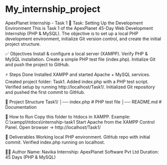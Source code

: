 # My_internship_project
ApexPlanet Internship - Task 1
📌 Task: Setting Up the Development Environment
This is Task 1 of the ApexPlanet 45-Day Web Development Internship (PHP & MySQL).
The objective is to set up a local PHP development environment, initialize Git version control, and create the initial project structure.

✅ Objectives
Install & configure a local server (XAMPP).
Verify PHP & MySQL installation.
Create a simple PHP test file (index.php).
Initialize Git and push the project to GitHub.

⚡ Steps Done
Installed XAMPP and started Apache + MySQL services.
Created project folder: Task1.
Added index.php with a PHP test script.
Verified setup by running http://localhost/Task1/.
Initialized Git repository and pushed the first commit to GitHub.

📂 Project Structure
Task1/ │── index.php # PHP test file │── README.md # Documentation

🚀 How to Run
Copy this folder to htdocs in XAMPP.
Example: C:\xampp\htdocs\internship-task1
Start Apache from the XAMPP Control Panel.
Open browser → http://localhost/Task1/

📜 Deliverables
Working local PHP environment.
GitHub repo with initial commit.
Verified index.php running on localhost.

👨‍💻 Author
Name: Navika
Internship: ApexPlanet Software Pvt Ltd
Duration: 45 Days (PHP & MySQL)
